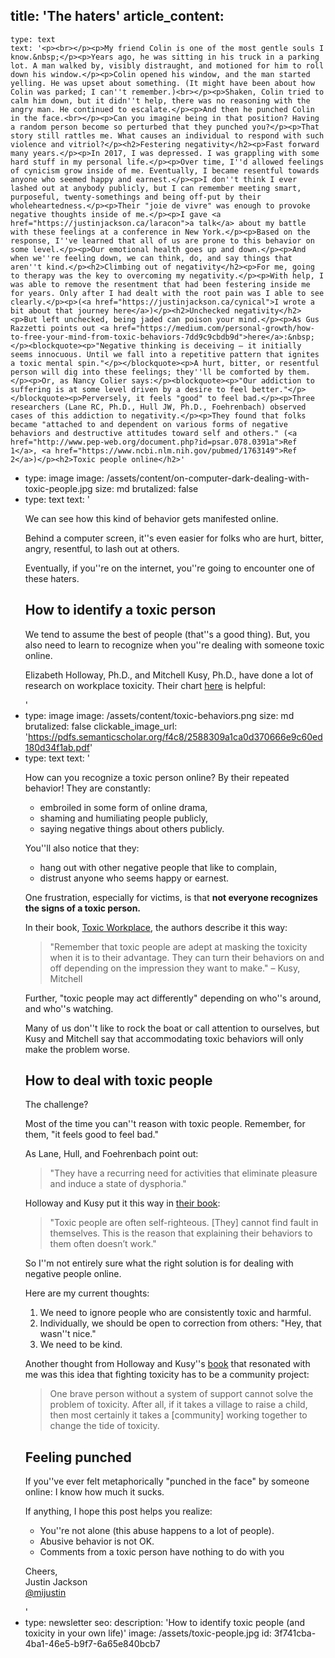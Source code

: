 title: 'The haters'
article_content:
  -
    type: text
    text: '<p><br></p><p>My friend Colin is one of the most gentle souls I know.&nbsp;</p><p>Years ago, he was sitting in his truck in a parking lot. A man walked by, visibly distraught, and motioned for him to roll down his window.</p><p>Colin opened his window, and the man started yelling. He was upset about something. (It might have been about how Colin was parked; I can''t remember.)<br></p><p>Shaken, Colin tried to calm him down, but it didn''t help, there was no reasoning with the angry man. He continued to escalate.</p><p>And then he punched Colin in the face.<br></p><p>Can you imagine being in that position? Having a random person become so perturbed that they punched you?</p><p>That story still rattles me. What causes an individual to respond with such violence and vitriol?</p><h2>Festering negativity</h2><p>Fast forward many years.</p><p>In 2017, I was depressed. I was grappling with some hard stuff in my personal life.</p><p>Over time, I''d allowed feelings of cynicism grow inside of me. Eventually, I became resentful towards anyone who seemed happy and earnest.</p><p>I don''t think I ever lashed out at anybody publicly, but I can remember meeting smart, purposeful, twenty-somethings and being off-put by their wholeheartedness.</p><p>Their "joie de vivre" was enough to provoke negative thoughts inside of me.</p><p>I gave <a href="https://justinjackson.ca/laracon">a talk</a> about my battle with these feelings at a conference in New York.</p><p>Based on the response, I''ve learned that all of us are prone to this behavior on some level.</p><p>Our emotional health goes up and down.</p><p>And when we''re feeling down, we can think, do, and say things that aren''t kind.</p><h2>Climbing out of negativity</h2><p>For me, going to therapy was the key to overcoming my negativity.</p><p>With help, I was able to remove the resentment that had been festering inside me for years. Only after I had dealt with the root pain was I able to see clearly.</p><p>(<a href="https://justinjackson.ca/cynical">I wrote a bit about that journey here</a>)</p><h2>Unchecked negativity</h2><p>But left unchecked, being jaded can poison your mind.</p><p>As Gus Razzetti points out <a href="https://medium.com/personal-growth/how-to-free-your-mind-from-toxic-behaviors-7dd9c9cbdb9d">here</a>:&nbsp;</p><blockquote><p>"Negative thinking is deceiving — it initially seems innocuous. Until we fall into a repetitive pattern that ignites a toxic mental spin."</p></blockquote><p>A hurt, bitter, or resentful person will dig into these feelings; they''ll be comforted by them.</p><p>Or, as Nancy Colier says:</p><blockquote><p>"Our addiction to suffering is at some level driven by a desire to feel better."</p></blockquote><p>Perversely, it feels "good" to feel bad.</p><p>Three researchers (Lane RC, Ph.D., Hull JW, Ph.D., Foehrenbach) observed cases of this addiction to negativity.</p><p>They found that folks became "attached to and dependent on various forms of negative behaviors and destructive attitudes toward self and others." (<a href="http://www.pep-web.org/document.php?id=psar.078.0391a">Ref 1</a>, <a href="https://www.ncbi.nlm.nih.gov/pubmed/1763149">Ref 2</a>)</p><h2>Toxic people online</h2>'
  -
    type: image
    image: /assets/content/on-computer-dark-dealing-with-toxic-people.jpg
    size: md
    brutalized: false
  -
    type: text
    text: '<p>We can see how this kind of behavior gets manifested online.<br></p><p>Behind a computer screen, it''s even easier for folks who are hurt, bitter, angry, resentful, to lash out at others.</p><p>Eventually, if you''re on the internet, you''re going to encounter one of these haters.<br></p><h2>How to identify a toxic person</h2><p>We tend to assume the best of people (that''s a good thing). But, you also need to learn to recognize when you''re dealing with someone toxic online.</p><p>Elizabeth Holloway, Ph.D., and Mitchell Kusy, Ph.D., have done a lot of research on workplace toxicity. Their chart <a href="https://pdfs.semanticscholar.org/f4c8/2588309a1ca0d370666e9c60ed180d34f1ab.pdf">here</a> is helpful:</p>'
  -
    type: image
    image: /assets/content/toxic-behaviors.png
    size: md
    brutalized: false
    clickable_image_url: 'https://pdfs.semanticscholar.org/f4c8/2588309a1ca0d370666e9c60ed180d34f1ab.pdf'
  -
    type: text
    text: '<p>How can you recognize a toxic person online? By their repeated behavior! They are constantly:<br></p><ul><li>embroiled in some form of online drama,</li><li>shaming and humiliating people publicly,</li><li>saying negative things about others publicly.</li></ul><p>You''ll also notice that they:</p><ul><li>hang out with other negative people that like to complain,</li><li>distrust anyone who seems happy or earnest.</li></ul><p>One frustration, especially for victims, is that <b>not everyone recognizes the signs of a toxic person.</b></p><p>In their book, <a href="https://www.amazon.com/dp/B00263ZLGW/ref=cm_sw_r_tw_dp_U_x_AIwHDb4CJFW6Q">Toxic Workplace</a>, the authors describe it this way:</p><blockquote><p>"Remember that toxic people are adept at masking the toxicity when it is to their advantage. They can turn their behaviors on and off depending on the impression they want to make." – Kusy, Mitchell&nbsp;</p></blockquote><p>Further, "toxic people may act differently" depending on who''s around, and who''s watching.</p><p>Many of us don''t like to rock the boat or call attention to ourselves, but Kusy and Mitchell say that accommodating toxic behaviors will only make the problem worse.</p><h2>How to deal with toxic people</h2><p>The challenge?</p><p>Most of the time you can''t reason with toxic people. Remember, for them, "it feels good to feel bad."&nbsp;</p><p>As Lane, Hull, and Foehrenbach point out:</p><blockquote><p>"They have a recurring need for activities that eliminate pleasure and induce a state of dysphoria."</p></blockquote><p>Holloway and Kusy put it this way in <a href="https://www.amazon.com/dp/B00263ZLGW/ref=cm_sw_r_tw_dp_U_x_AIwHDb4CJFW6Q">their book</a>:</p><blockquote><p>"Toxic people are often self-righteous. [They] cannot find fault in themselves. This is the reason that explaining their behaviors to them often doesn’t work."</p></blockquote><p>So I''m not entirely sure what the right solution is for dealing with negative people online.</p><p>Here are my current thoughts:</p><ol><li>We need to ignore people who are consistently toxic and harmful.</li><li>Individually, we should be open to correction from others: "Hey, that wasn''t nice."</li><li>We need to be kind.</li></ol><p>Another thought from Holloway and Kusy''s <a href="https://www.amazon.com/dp/B00263ZLGW/ref=cm_sw_r_tw_dp_U_x_AIwHDb4CJFW6Q">book</a> that resonated with me was this idea that fighting toxicity has to be a community project:</p><blockquote><p>One brave person without a system of support cannot solve the problem of toxicity. After all, if it takes a village to raise a child, then most certainly it takes a [community] working together to change the tide of toxicity.</p></blockquote><h2>Feeling punched</h2><p>If you''ve ever felt metaphorically "punched in the face" by someone online: I know how much it sucks.</p><p>If anything, I hope this post helps you realize:</p><ul><li>You''re not alone (this abuse happens to a lot of people).</li><li>Abusive behavior is not OK.</li><li>Comments from a toxic person have nothing to do with you</li></ul><p>Cheers,<br>Justin Jackson<br><a href="https://twitter.com/mijustin">@mijustin</a></p>'
  -
    type: newsletter
seo:
  description: 'How to identify toxic people (and toxicity in your own life)'
  image: /assets/toxic-people.jpg
id: 3f741cba-4ba1-46e5-b9f7-6a65e840bcb7
